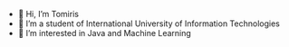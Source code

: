 - 👋 Hi, I’m Tomiris
- 🌱 I’m a student of International University of Information Technologies
- 👀 I’m interested in Java and Machine Learning


<!---
troumai/troumai is a ✨ special ✨ repository because its `README.md` (this file) appears on your GitHub profile.
You can click the Preview link to take a look at your changes.
--->
